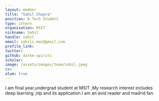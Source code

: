 ```yaml
---
layout: member
title: "Sahil Chopra"
position: B.Tech Student
type: intern
organization: MSIT
nickname: Sahil 
handle: sahil
email: sahilc.mac@gmail.com
profile_link: 
twitter: 
github: darke-spirits
scholar: 
image: /assets/images/team/sahil.jpeg
cv: 
alum: true
---
```

I am final year,undergrad student at MSIT ,My research interest includes deep learning ,nlp and its application.I am an avid reader and madrid fan.